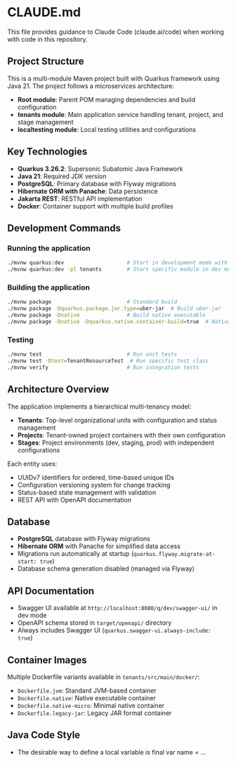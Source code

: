 # CLAUDE.md

This file provides guidance to Claude Code (claude.ai/code) when working with code in this repository.

## Project Structure

This is a multi-module Maven project built with Quarkus framework using Java 21. The project follows a microservices architecture:

- **Root module**: Parent POM managing dependencies and build configuration
- **tenants module**: Main application service handling tenant, project, and stage management
- **localtesting module**: Local testing utilities and configurations

## Key Technologies

- **Quarkus 3.26.2**: Supersonic Subatomic Java Framework
- **Java 21**: Required JDK version
- **PostgreSQL**: Primary database with Flyway migrations
- **Hibernate ORM with Panache**: Data persistence
- **Jakarta REST**: RESTful API implementation
- **Docker**: Container support with multiple build profiles

## Development Commands

### Running the application
```bash
./mvnw quarkus:dev                    # Start in development mode with live reload
./mvnw quarkus:dev -pl tenants        # Start specific module in dev mode
```

### Building the application
```bash
./mvnw package                        # Standard build
./mvnw package -Dquarkus.package.jar.type=uber-jar  # Build uber-jar
./mvnw package -Dnative               # Build native executable
./mvnw package -Dnative -Dquarkus.native.container-build=true  # Native build in container
```

### Testing
```bash
./mvnw test                           # Run unit tests
./mvnw test -Dtest=TenantResourceTest  # Run specific test class
./mvnw verify                         # Run integration tests
```

## Architecture Overview

The application implements a hierarchical multi-tenancy model:
- **Tenants**: Top-level organizational units with configuration and status management
- **Projects**: Tenant-owned project containers with their own configuration
- **Stages**: Project environments (dev, staging, prod) with independent configurations

Each entity uses:
- UUIDv7 identifiers for ordered, time-based unique IDs
- Configuration versioning system for change tracking
- Status-based state management with validation
- REST API with OpenAPI documentation

## Database

- **PostgreSQL** database with Flyway migrations
- **Hibernate ORM** with Panache for simplified data access
- Migrations run automatically at startup (`quarkus.flyway.migrate-at-start: true`)
- Database schema generation disabled (managed via Flyway)

## API Documentation

- Swagger UI available at `http://localhost:8080/q/dev/swagger-ui/` in dev mode
- OpenAPI schema stored in `target/openapi/` directory
- Always includes Swagger UI (`quarkus.swagger-ui.always-include: true`)

## Container Images

Multiple Dockerfile variants available in `tenants/src/main/docker/`:
- `Dockerfile.jvm`: Standard JVM-based container
- `Dockerfile.native`: Native executable container
- `Dockerfile.native-micro`: Minimal native container
- `Dockerfile.legacy-jar`: Legacy JAR format container

## Java Code Style

- The desirable way to define a local variable is final var name = ...